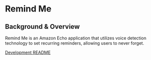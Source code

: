 # Remind Me

## Background & Overview

Remind Me is an Amazon Echo application that utilizes voice detection technology to set recurring reminders, allowing users to never forget.   

[Development README](./docs/README.md)
